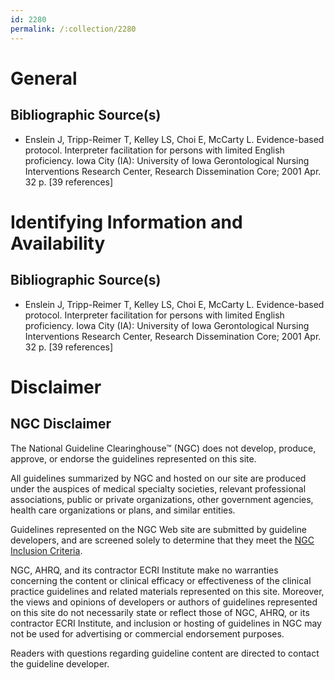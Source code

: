 ```yaml
---
id: 2280
permalink: /:collection/2280
---
```


# General

## Bibliographic Source(s)

- Enslein J, Tripp-Reimer T, Kelley LS, Choi E, McCarty L. Evidence-based protocol. Interpreter facilitation for persons with limited English proficiency. Iowa City (IA): University of Iowa Gerontological Nursing Interventions Research Center, Research Dissemination Core; 2001 Apr. 32 p. [39 references]

# Identifying Information and Availability

## Bibliographic Source(s)

- Enslein J, Tripp-Reimer T, Kelley LS, Choi E, McCarty L. Evidence-based protocol. Interpreter facilitation for persons with limited English proficiency. Iowa City (IA): University of Iowa Gerontological Nursing Interventions Research Center, Research Dissemination Core; 2001 Apr. 32 p. [39 references]

# Disclaimer

## NGC Disclaimer

The National Guideline Clearinghouse™ (NGC) does not develop, produce, approve, or endorse the guidelines represented on this site.

All guidelines summarized by NGC and hosted on our site are produced under the auspices of medical specialty societies, relevant professional associations, public or private organizations, other government agencies, health care organizations or plans, and similar entities.

Guidelines represented on the NGC Web site are submitted by guideline developers, and are screened solely to determine that they meet the [NGC Inclusion Criteria](/help-and-about/summaries/inclusion-criteria).

NGC, AHRQ, and its contractor ECRI Institute make no warranties concerning the content or clinical efficacy or effectiveness of the clinical practice guidelines and related materials represented on this site. Moreover, the views and opinions of developers or authors of guidelines represented on this site do not necessarily state or reflect those of NGC, AHRQ, or its contractor ECRI Institute, and inclusion or hosting of guidelines in NGC may not be used for advertising or commercial endorsement purposes.

Readers with questions regarding guideline content are directed to contact the guideline developer.

